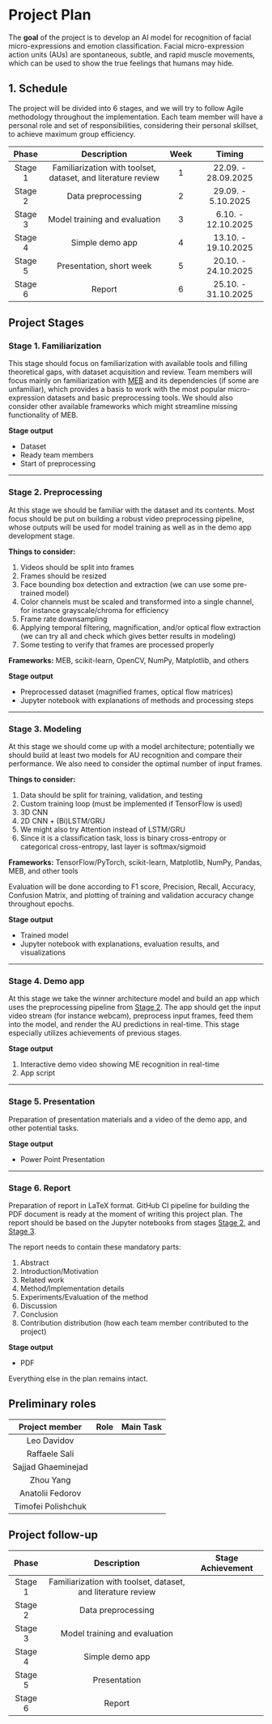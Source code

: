 # Project Plan

The **goal** of the project is to develop an AI model for recognition of facial micro-expressions and emotion classification. Facial micro-expression action units (AUs) are spontaneous, subtle, and rapid muscle movements, which can be used to show the true feelings that humans may hide.

## 1. Schedule

The project will be divided into 6 stages, and we will try to follow Agile methodology throughout the implementation. Each team member will have a personal role and set of responsibilities, considering their personal skillset, to achieve maximum group efficiency.

|  Phase  |                          Description                         |Week |        Timing       |
| :-----: | :----------------------------------------------------------: |:---:| :-----------------: |
| Stage 1 | Familiarization with toolset, dataset, and literature review |  1  | 22.09. - 28.09.2025 |
| Stage 2 |                      Data preprocessing                      |  2  |  29.09. - 5.10.2025 |
| Stage 3 |                 Model training and evaluation                |  3  |  6.10. - 12.10.2025 |
| Stage 4 |                       Simple demo app                        |  4  | 13.10. - 19.10.2025 |
| Stage 5 |                   Presentation, short week                   |  5  | 20.10. - 24.10.2025 |
| Stage 6 |                            Report                            |  6  | 25.10. - 31.10.2025 |

## Project Stages

### Stage 1. Familiarization

This stage should focus on familiarization with available tools and filling theoretical gaps, with dataset acquisition and review. Team members will focus mainly on familiarization with [MEB](https://github.com/tvaranka/meb) and its dependencies (if some are unfamiliar), which provides a basis to work with the most popular micro-expression datasets and basic preprocessing tools. We should also consider other available frameworks which might streamline missing functionality of MEB.

**Stage output**

* Dataset
* Ready team members
* Start of preprocessing

---

### Stage 2. Preprocessing

At this stage we should be familiar with the dataset and its contents. Most focus should be put on building a robust video preprocessing pipeline, whose outputs will be used for model training as well as in the demo app development stage.

**Things to consider:**

1. Videos should be split into frames
2. Frames should be resized
3. Face bounding box detection and extraction (we can use some pre-trained model)
4. Color channels must be scaled and transformed into a single channel, for instance grayscale/chroma for efficiency
5. Frame rate downsampling
6. Applying temporal filtering, magnification, and/or optical flow extraction (we can try all and check which gives better results in modeling)
7. Some testing to verify that frames are processed properly

**Frameworks:** MEB, scikit-learn, OpenCV, NumPy, Matplotlib, and others

**Stage output**

* Preprocessed dataset (magnified frames, optical flow matrices)
* Jupyter notebook with explanations of methods and processing steps

---

### Stage 3. Modeling

At this stage we should come up with a model architecture; potentially we should build at least two models for AU recognition and compare their performance. We also need to consider the optimal number of input frames.

**Things to consider:**

1. Data should be split for training, validation, and testing
2. Custom training loop (must be implemented if TensorFlow is used)
3. 3D CNN
4. 2D CNN + (Bi)LSTM/GRU
5. We might also try Attention instead of LSTM/GRU
6. Since it is a classification task, loss is binary cross-entropy or categorical cross-entropy, last layer is softmax/sigmoid

**Frameworks:** TensorFlow/PyTorch, scikit-learn, Matplotlib, NumPy, Pandas, MEB, and other tools

Evaluation will be done according to F1 score, Precision, Recall, Accuracy, Confusion Matrix, and plotting of training and validation accuracy change throughout epochs.

**Stage output**

* Trained model
* Jupyter notebook with explanations, evaluation results, and visualizations

---

### Stage 4. Demo app

At this stage we take the winner architecture model and build an app which uses the preprocessing pipeline from [Stage 2](#stage-2-preprocessing). The app should get the input video stream (for instance webcam), preprocess input frames, feed them into the model, and render the AU predictions in real-time. This stage especially utilizes achievements of previous stages.

**Stage output**

1. Interactive demo video showing ME recognition in real-time
2. App script

---

### Stage 5. Presentation

Preparation of presentation materials and a video of the demo app, and other potential tasks.

**Stage output**

* Power Point Presentation

---

### Stage 6. Report

Preparation of report in LaTeX format. GitHub CI pipeline for building the PDF document is ready at the moment of writing this project plan. The report should be based on the Jupyter notebooks from stages [Stage 2](#stage-2-preprocessing), and [Stage 3](#stage-3-modeling).

The report needs to contain these mandatory parts:
 1. Abstract
 2. Introduction/Motivation
 3. Related work 
 4. Method/Implementation details
 5. Experiments/Evaluation of the method
 6. Discussion 
 7. Conclusion 
 8. Contribution distribution (how each team member contributed to the project)

**Stage output**

* PDF

Everything else in the plan remains intact.

## Preliminary roles
| Project member     |    Role    |   Main Task  |
|:------------------:|:----------:|:------------:|
| Leo Davidov        |            |              |
| Raffaele Sali      |            |              |
| Sajjad Ghaeminejad |            |              |
| Zhou Yang          |            |              |
| Anatolii Fedorov   |            |              |
| Timofei Polishchuk |            |              |

## Project follow-up

|  Phase  |                          Description                         |  Stage Achievement  |
| :-----: | :----------------------------------------------------------: | :-----------------: |
| Stage 1 | Familiarization with toolset, dataset, and literature review |  |
| Stage 2 |                      Data preprocessing                      |  |
| Stage 3 |                 Model training and evaluation                |  |
| Stage 4 |                        Simple demo app                       |  |
| Stage 5 |                         Presentation                         |  |
| Stage 6 |                            Report                            |  |









